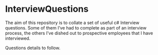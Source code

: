# InterviewQuestions

The aim of this repository is to collate a set of useful c# Interview questions. Some of them I’ve had to complete as part of an interview process, the others I’ve dished out to prospective employees that I have interviewed. 

Questions details to follow. 

